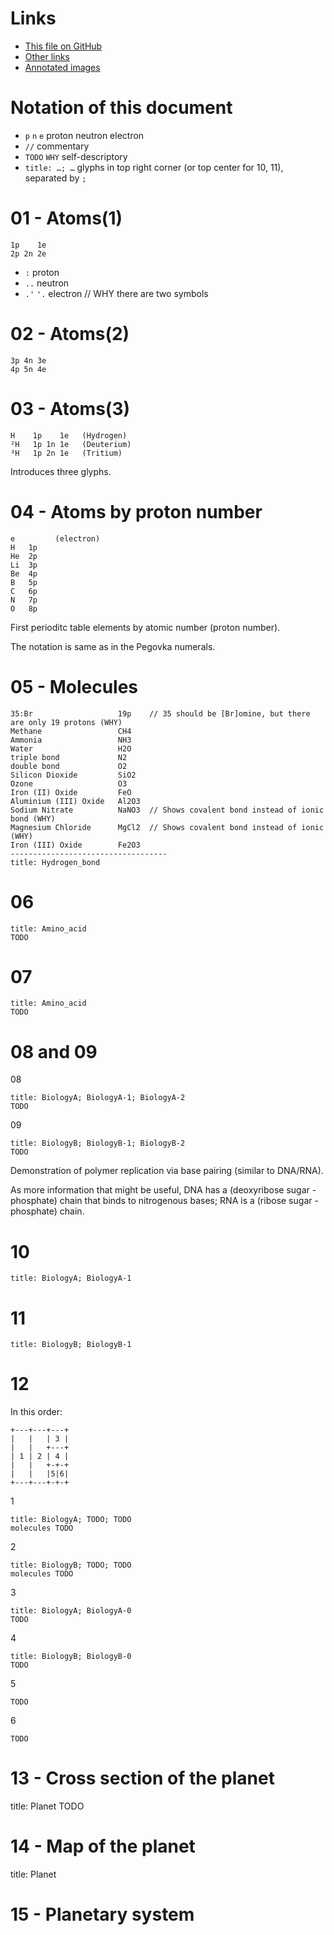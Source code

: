 # Links

* [This file on GitHub](https://github.com/pink-snow/2020-space-pages/blob/gh-pages/Decoded.md)
* [Other links](https://github.com/pink-snow/2020-space-pages/blob/gh-pages/Readme.md)
* [Annotated images](https://pink-snow.github.io/2020-space-pages/0/)

# Notation of this document

* `p` `n` `e` proton neutron electron
* `//` commentary
* `TODO` `WHY` self-descriptory
* `title: …; …` glyphs in top right corner (or top center for 10, 11), separated by `;`


# 01 - Atoms(1)

    1p    1e
    2p 2n 2e

* `:` proton
* `..` neutron
* `.'` `'.` electron // WHY there are two symbols

# 02 - Atoms(2)

    3p 4n 3e
    4p 5n 4e

# 03 - Atoms(3)

    H    1p    1e   (Hydrogen)
    ²H   1p 1n 1e   (Deuterium)
    ³H   1p 2n 1e   (Tritium)

Introduces three glyphs.

# 04 - Atoms by proton number

    e         (electron)
    H   1p
    He  2p
    Li  3p
    Be  4p
    B   5p
    C   6p
    N   7p
    O   8p

First perioditc table elements by atomic number (proton number).

The notation is same as in the Pegovka numerals.

# 05 - Molecules

    35:Br                   19p    // 35 should be [Br]omine, but there are only 19 protons (WHY)
    Methane                 CH4
    Ammonia                 NH3
    Water                   H2O
    triple bond             N2
    double bond             O2
    Silicon Dioxide         SiO2
    Ozone                   O3
    Iron (II) Oxide         FeO
    Aluminium (III) Oxide   Al2O3
    Sodium Nitrate          NaNO3  // Shows covalent bond instead of ionic bond (WHY)
    Magnesium Chloride      MgCl2  // Shows covalent bond instead of ionic (WHY)
    Iron (III) Oxide        Fe2O3
    -----------------------------------
    title: Hydrogen_bond

# 06

    title: Amino_acid
    TODO

# 07

    title: Amino_acid
    TODO

# 08 and 09

08

    title: BiologyA; BiologyA-1; BiologyA-2
    TODO

09

    title: BiologyB; BiologyB-1; BiologyB-2
    TODO

Demonstration of polymer replication via base pairing (similar to DNA/RNA).

As more information that might be useful, DNA has a (deoxyribose sugar - phosphate) chain that binds to nitrogenous bases; RNA is a (ribose sugar - phosphate) chain.

# 10

    title: BiologyA; BiologyA-1

# 11

    title: BiologyB; BiologyB-1

# 12

In this order:

    +---+---+---+
    |   |   | 3 |
    |   |   +---+
    | 1 | 2 | 4 |
    |   |   +-+-+
    |   |   |5|6|
    +---+---+-+-+

1

    title: BiologyA; TODO; TODO
    molecules TODO

2

    title: BiologyB; TODO; TODO
    molecules TODO
    
3

    title: BiologyA; BiologyA-0
    TODO
    
4

    title: BiologyB; BiologyB-0
    TODO

5

    TODO

6

    TODO

# 13 - Cross section of the planet

title: Planet
TODO

# 14 - Map of the planet

title: Planet

# 15 - Planetary system
